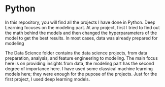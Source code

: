 # Python

In this repository, you will find all the projects I have done in Python.
Deep Learning focuses on the modeling part. At any project, first I tried to find out the math behind the models and then changed the hyperparameters of the model to get the best results. In most cases, data was already prepared for modeling

The Data Science folder contains the data science projects, from data preparation, analysis, and feature engineering to modeling. The main focus here is on providing insights from data, the modeling part has the second degree of importance here. I have used some classical machine learning models here; they were enough for the pupose of the projects. Just for the first project, I used deep learning models.

